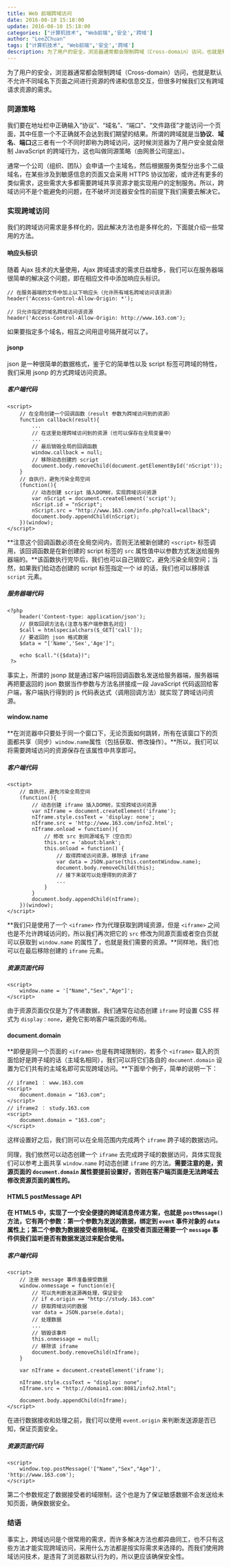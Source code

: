```yaml
---
title: Web 前端跨域访问
date: 2016-08-10 15:18:00
update: 2016-08-10 15:18:00
categories: ["计算机技术", "Web前端",'安全','跨域']
author: "LeeZChuan"
tags: ["计算机技术", "Web前端",'安全','跨域']
description: 为了用户的安全，浏览器通常都会限制跨域（Cross-domain）访问，也就是默认不允许不同域名下页面之间进行资源的传递和信息交互，但很多时候我们又有跨域请求资源的需求。
---
```




为了用户的安全，浏览器通常都会限制跨域（Cross-domain）访问，也就是默认不允许不同域名下页面之间进行资源的传递和信息交互，但很多时候我们又有跨域请求资源的需求。

<!-- truncate -->

### 同源策略

我们要在地址栏中正确输入“协议”、“域名”、“端口”、“文件路径”才能访问一个页面，其中任意一个不正确就不会达到我们期望的结果。所谓的跨域就是当**协议**、**域名**、**端口**这三者有一个不同时即称为跨域访问，这时候浏览器为了用户安全就会限制 JavaScript 的跨域行为，这也叫做同源策略（由网景公司提出）。

通常一个公司（组织、团队）会申请一个主域名，然后根据服务类型分出多个二级域名，在某些涉及到敏感信息的页面又会采用 HTTPS 协议加密，或许还有更多的类似需求，这些需求大多都需要跨域共享资源才能实现用户的定制服务。所以，跨域访问不是个能避免的问题，在不破坏浏览器安全性的前提下我们需要去解决它。

### 实现跨域访问

我们的跨域访问需求是多样化的，因此解决方法也是多样化的，下面就介绍一些常用的方法。

#### 响应头标识

随着 Ajax 技术的大量使用，Ajax 跨域请求的需求日益增多，我们可以在服务器端很简单的解决这个问题，即在相应文件中添加响应头标识。

    // 在服务器端的文件中加上以下响应头（允许所有域名跨域访问该资源）
    header('Access-Control-Allow-Origin: *');

    // 只允许指定的域名跨域访问该资源
    header('Access-Control-Allow-Origin: http://www.163.com');

如果要指定多个域名，相互之间用逗号隔开就可以了。

#### jsonp

json 是一种很简单的数据格式，鉴于它的简单性以及 script 标签可跨域的特性，我们采用 jsonp 的方式跨域访问资源。

##### 客户端代码

    <script>
    	// 在全局创建一个回调函数（result 参数为跨域访问到的资源）
    	function callback(result){
    		...
    		// 在这里处理跨域访问到的资源（也可以保存在全局变量中）
    		...
    		// 最后销毁全局的回调函数
    		window.callback = null;
    		// 移除动态创建的 script
    		document.body.removeChild(document.getElementById('nScript'));
    	}
    	// 自执行，避免污染全局空间
    	(function(){
    		// 动态创建 script 插入DOM树，实现跨域访问资源
    		var nScript = document.createElement('script');
    		nScript.id = "nScript";
    		nScript.src = "http://www.163.com/info.php?call=callback";
    		document.body.appendChild(nScript);
    	})(window);
    </script>

**注意这个回调函数必须在全局空间内，否则无法被新创建的 `<script>` 标签调用，该回调函数是在新创建的 script 标签的 `src` 属性值中以参数方式发送给服务器端的。**该函数执行完毕后，我们也可以自己销毁它，避免污染全局空间；当然，如果我们给动态创建的 script 标签指定一个 id 的话，我们也可以移除该 `script` 元素。

##### 服务器端代码

    <?php
    	header('Content-type: application/json');
    	// 获取回调方法名(注意与客户端参数名对应)
    	$call = htmlspecialchars($_GET['call']);
    	// 要返回的 json 格式数据
    	$data = "['Name','Sex','Age']";

    	echo $call."({$data})";
     ?>

事实上，所谓的 jsonp 就是通过客户端将回调函数名发送给服务器端，服务器端再把要返回的 json 数据当作参数与方法名拼接成一段 JavaScript 代码返回给客户端，客户端执行得到的 js 代码表达式（调用回调方法）就实现了跨域访问资源。

#### window.name

**在浏览器中只要处于同一个窗口下，无论页面如何跳转，所有在该窗口下的页面都共享（同步）<code>window.name</code>属性（包括获取、修改操作）。**所以，我们可以将需要跨域访问的资源保存在该属性中共享即可。

##### 客户端代码

    <sctipt>
    	// 自执行，避免污染全局空间
    	(function(){
    		// 动态创建 iframe 插入DOM树，实现跨域访问资源
    		var nIframe = document.createElement('iframe');
    		nIframe.style.cssText = 'display: none';
    		nIframe.src = 'http://www.163.com/info2.html';
    		nIframe.onload = function(){
    			// 修改 src 到同源域名下（空白页）
    			this.src = 'about:blank';
    			this.onload = function() {
    				// 取得跨域访问资源，移除该 iframe
    				var data = JSON.parse(this.contentWindow.name);
    				document.body.removeChild(this);
    				// 接下来就可以处理得到的资源了
    				...
    			}
    		}
    		document.body.appendChild(nIframe);
    	})(window);
    </script>

**我们只是使用了一个 `<iframe>` 作为代理获取到跨域资源，但是 `<iframe>` 之间也是不允许跨域访问的，所以我们再次把它的 `src` 修改为同源页面或者空白页就可以获取到 `window.name` 的属性了，也就是我们需要的资源。**同样地，我们也可以在最后移除创建的 `iframe` 元素。

##### 资源页面代码

    <script>
    	window.name = '["Name","Sex","Age"]';
    </script>

由于资源页面仅仅是为了传递数据，我们通常在动态创建 `iframe` 时设置 CSS 样式为 `display：none`，避免它影响客户端页面的布局。

#### document.domain

**即便是同一个页面的 `<iframe>` 也是有跨域限制的，若多个 `<iframe>` 载入的页面恰好是跨子域的话（主域名相同），我们可以将它们各自的 `document.domain` 设置为它们共有的主域名即可实现跨域访问。**下面举个例子，简单的说明一下：

    // iframe1 ： www.163.com
    <script>
    	document.domain = "163.com";
    </script>
    // iframe2 ： study.163.com
    <script>
    	document.domain = "163.com";
    </script>

这样设置好之后，我们则可以在全局范围内完成两个 `iframe` 跨子域的数据访问。

同理，我们依然可以动态创建一个 `iframe` 去完成跨子域的数据访问，具体实现我们可以参考上面共享 `window.name` 时动态创建 `iframe` 的方法。**需要注意的是，资源页面的 `document.domain` 属性要提前设置好，否则在客户端页面是无法跨域去修改资源页面的属性的。**

#### HTML5 postMessage API

**在 HTML5 中，实现了一个安全便捷的跨域消息传递方案，也就是 `postMessage()` 方法，它有两个参数：第一个参数为发送的数据，绑定到 `event` 事件对象的 `data` 属性上；第二个参数为数据接受者限制域。在接受者页面还需要一个 `message` 事件供我们监听是否有数据发送过来配合使用。**

##### 客户端代码

    <script>
    	// 注册 message 事件准备接受数据
    	window.onmessage = function(e){
    		// 可以先判断发送源再处理，保证安全
    		// if e.origin == "http://study.163.com"
    		// 获取跨域访问的数据
    		var data = JSON.parse(e.data);
    		// 处理数据
    		...
    		// 销毁该事件
    		this.onmessage = null;
    		// 移除该 iframe
    		document.body.removeChild(nIframe);
    	}

    	var nIframe = document.createElement('iframe');

    	nIframe.style.cssText = "display: none";
    	nIframe.src = "http://domain1.com:8081/info2.html";

    	document.body.appendChild(nIframe);
    </script>

在进行数据接收和处理之前，我们可以使用 `event.origin` 来判断发送源是否已知，保证页面安全。

##### 资源页面代码

    <script>
    	window.top.postMessage('["Name","Sex","Age"]', 'http://www.163.com');
    </script>

第二个参数规定了数据接受者的域限制，这个也是为了保证敏感数据不会发送给未知页面，确保数据安全。

### 结语

事实上，跨域访问是个很常用的需求，而许多解决方法也都异曲同工，也不只有这些方法才能实现跨域访问，采用什么方法都是按实际需求来选择的。而我们使用跨域访问技术，是违背了浏览器默认行为的，所以更应该确保安全性。
